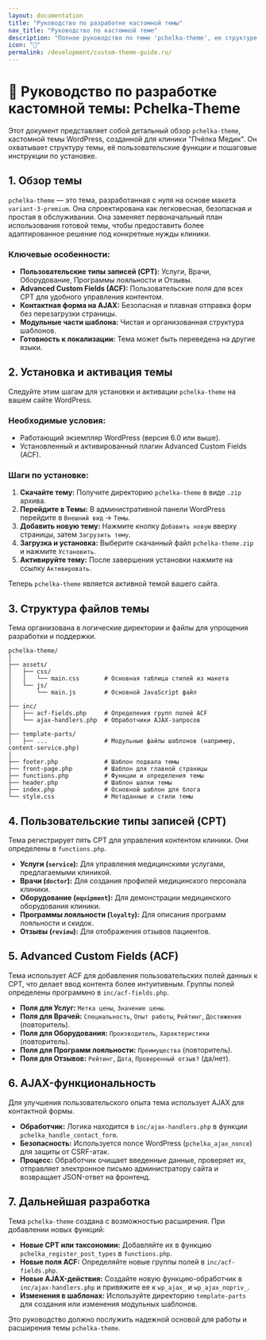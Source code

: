 ```yaml
---
layout: documentation
title: "Руководство по разработке кастомной темы"
nav_title: "Руководство по кастомной теме"
description: "Полное руководство по теме 'pchelka-theme', ее структуре и функциональности."
icon: "🎨"
permalink: /development/custom-theme-guide.ru/
---
```


# 🎨 Руководство по разработке кастомной темы: Pchelka-Theme

Этот документ представляет собой детальный обзор `pchelka-theme`, кастомной темы WordPress, созданной для клиники "Пчёлка Медик". Он охватывает структуру темы, её пользовательские функции и пошаговые инструкции по установке.

## 1. Обзор темы

`pchelka-theme` — это тема, разработанная с нуля на основе макета `variant-3-premium`. Она спроектирована как легковесная, безопасная и простая в обслуживании. Она заменяет первоначальный план использования готовой темы, чтобы предоставить более адаптированное решение под конкретные нужды клиники.

### Ключевые особенности:
- **Пользовательские типы записей (CPT):** Услуги, Врачи, Оборудование, Программы лояльности и Отзывы.
- **Advanced Custom Fields (ACF):** Пользовательские поля для всех CPT для удобного управления контентом.
- **Контактная форма на AJAX:** Безопасная и плавная отправка форм без перезагрузки страницы.
- **Модульные части шаблона:** Чистая и организованная структура шаблонов.
- **Готовность к локализации:** Тема может быть переведена на другие языки.

## 2. Установка и активация темы

Следуйте этим шагам для установки и активации `pchelka-theme` на вашем сайте WordPress.

### Необходимые условия:
- Работающий экземпляр WordPress (версия 6.0 или выше).
- Установленный и активированный плагин Advanced Custom Fields (ACF).

### Шаги по установке:
1.  **Скачайте тему:** Получите директорию `pchelka-theme` в виде `.zip` архива.
2.  **Перейдите в Темы:** В административной панели WordPress перейдите в `Внешний вид` -> `Темы`.
3.  **Добавить новую тему:** Нажмите кнопку `Добавить новую` вверху страницы, затем `Загрузить тему`.
4.  **Загрузка и установка:** Выберите скачанный файл `pchelka-theme.zip` и нажмите `Установить`.
5.  **Активируйте тему:** После завершения установки нажмите на ссылку `Активировать`.

Теперь `pchelka-theme` является активной темой вашего сайта.

## 3. Структура файлов темы

Тема организована в логические директории и файлы для упрощения разработки и поддержки.

```
pchelka-theme/
│
├── assets/
│   ├── css/
│   │   └── main.css       # Основная таблица стилей из макета
│   └── js/
│       └── main.js        # Основной JavaScript файл
│
├── inc/
│   ├── acf-fields.php     # Определения групп полей ACF
│   └── ajax-handlers.php  # Обработчики AJAX-запросов
│
├── template-parts/
│   ├── ...                # Модульные файлы шаблонов (например, content-service.php)
│
├── footer.php             # Шаблон подвала темы
├── front-page.php         # Шаблон для главной страницы
├── functions.php          # Функции и определения темы
├── header.php             # Шаблон шапки темы
├── index.php              # Основной шаблон для блога
└── style.css              # Метаданные и стили темы
```

## 4. Пользовательские типы записей (CPT)

Тема регистрирует пять CPT для управления контентом клиники. Они определены в `functions.php`.

-   **Услуги (`service`):** Для управления медицинскими услугами, предлагаемыми клиникой.
-   **Врачи (`doctor`):** Для создания профилей медицинского персонала клиники.
-   **Оборудование (`equipment`):** Для демонстрации медицинского оборудования клиники.
-   **Программы лояльности (`loyalty`):** Для описания программ лояльности и скидок.
-   **Отзывы (`review`):** Для отображения отзывов пациентов.

## 5. Advanced Custom Fields (ACF)

Тема использует ACF для добавления пользовательских полей данных к CPT, что делает ввод контента более интуитивным. Группы полей определены программно в `inc/acf-fields.php`.

-   **Поля для Услуг:** `Метка цены`, `Значение цены`.
-   **Поля для Врачей:** `Специальность`, `Опыт работы`, `Рейтинг`, `Достижения` (повторитель).
-   **Поля для Оборудования:** `Производитель`, `Характеристики` (повторитель).
-   **Поля для Программ лояльности:** `Преимущества` (повторитель).
-   **Поля для Отзывов:** `Рейтинг`, `Дата`, `Проверенный отзыв?` (да/нет).

## 6. AJAX-функциональность

Для улучшения пользовательского опыта тема использует AJAX для контактной формы.

-   **Обработчик:** Логика находится в `inc/ajax-handlers.php` в функции `pchelka_handle_contact_form`.
-   **Безопасность:** Используется nonce WordPress (`pchelka_ajax_nonce`) для защиты от CSRF-атак.
-   **Процесс:** Обработчик очищает введенные данные, проверяет их, отправляет электронное письмо администратору сайта и возвращает JSON-ответ на фронтенд.

## 7. Дальнейшая разработка

Тема `pchelka-theme` создана с возможностью расширения. При добавлении новых функций:
-   **Новые CPT или таксономии:** Добавляйте их в функцию `pchelka_register_post_types` в `functions.php`.
-   **Новые поля ACF:** Определяйте новые группы полей в `inc/acf-fields.php`.
-   **Новые AJAX-действия:** Создайте новую функцию-обработчик в `inc/ajax-handlers.php` и привяжите ее к `wp_ajax_` и `wp_ajax_nopriv_`.
-   **Изменения в шаблонах:** Используйте директорию `template-parts` для создания или изменения модульных шаблонов.

Это руководство должно послужить надежной основой для работы и расширения темы `pchelka-theme`.